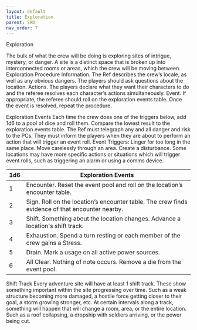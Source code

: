 ```yaml
---
layout: default
title: Exploration
parent: SRD
nav_order: 7
---
```


Exploration

The bulk of what the crew will be doing is exploring sites of intrigue, mystery, or danger. A site is a distinct space that is broken up into interconnected rooms or areas, which the crew will be moving between. 
Exploration Procedure
Information. The Ref describes the crew’s locale, as well as any obvious dangers. The players should ask questions about the location.
Actions. The players declare what they want their characters to do and the referee resolves each character’s actions simultaneously. 
Event. If appropriate, the referee should roll on the exploration events table. Once the event is resolved, repeat the procedure.

Exploration Events
Each time the crew does one of the triggers below, add 1d6 to a pool of dice and roll them. Compare the lowest result to the exploration events table.
The Ref must telegraph any and all danger and risk to the PCs. They must inform the players when they are about to perform an action that will trigger an event roll.
Event Triggers:
Linger for too long in the same place.
Move carelessly through an area.
Create a disturbance.
Some locations may have more specific actions or situations which will trigger event rolls, such as triggering an alarm or using a comms device.

| 1d6 | Exploration Events |
|------|------|
| 1  | Encounter. Reset the event pool and roll on the location’s encounter table. |
| 2  | Sign. Roll on the location’s encounter table. The crew finds evidence of that encounter nearby. |
| 3  | Shift. Something about the location changes. Advance a location's shift track. |
| 4  | Exhaustion. Spend a turn resting or each member of the crew gains a Stress. |
| 5  | Drain. Mark a usage on all active power sources. |
| 6  | All Clear. Nothing of note occurs. Remove a die from the event pool. |

Shift Track
Every adventure site will have at least 1 shift track. These show something important within the site progressing over time. Such as a weak structure becoming more damaged, a hostile force getting closer to their goal, a storm growing stronger, etc. 
At certain intervals along a track, something will happen that will change a room, area, or the entire location. Such as a roof collapsing, a dropship with soldiers arriving, or the power being cut. 
